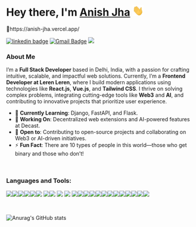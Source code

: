 <h1>Hey there, I'm <a  href="https://anish-jha.vercel.app/">Anish Jha</a> <img  src="https://raw.githubusercontent.com/ABSphreak/ABSphreak/master/gifs/Hi.gif" width="30px"></h1>
👀https://anish-jha.vercel.app/
 
[![linkedin badge](https://img.shields.io/badge/anishjha-30302f?style=flat&logo=linkedin)](https://www.linkedin.com/in/anishjha18)
[![Gmail Badge](https://img.shields.io/badge/ztech818@gmail.com-30302f?style=flat&logo=Gmail&logoColor=red)](mailto:ztech818@gmail.com)
<img src="https://komarev.com/ghpvc/?username=Anish-Jha&style=plastic" />


### About Me  
I’m a **Full Stack Developer** based in Delhi, India, with a passion for crafting intuitive, scalable, and impactful web solutions. Currently, I’m a **Frontend Developer at Leren Leren**, where I build modern applications using technologies like **React.js**, **Vue.js**, and **Tailwind CSS**. I thrive on solving complex problems, integrating cutting-edge tools like **Web3** and **AI**, and contributing to innovative projects that prioritize user experience.

- 🌱 **Currently Learning**: Django, FastAPI, and Flask.  
- 💼 **Working On**: Decentralized web extensions and AI-powered features at Decast.  
- 💬 **Open to**: Contributing to open-source projects and collaborating on Web3 or AI-driven initiatives.  
- ⚡ **Fun Fact**: There are 10 types of people in this world—those who get binary and those who don’t!  

<br>

<h3 align="left">Languages and Tools:</h3>
<p align="left"> <img src="https://img.icons8.com/color/48/4a90e2/html.png"/><img src="https://img.icons8.com/color/48/4a90e2/css3.png"/><img src="https://img.icons8.com/color/48/4a90e2/javascript.png"/><img src="https://img.icons8.com/color/48/4a90e2/git.png"/><img src="https://img.icons8.com/fluent/48/4a90e2/github.png"/><img width="53px" src="https://img.icons8.com/plasticine/100/null/react.png"/>
<img src="https://img.icons8.com/color/48/null/chakra-ui.png"/><img src="https://img.icons8.com/ios-filled/50/5C7CFA/redux.png"/>
<img src="https://img.icons8.com/fluency/48/null/node-js.png"/> <img width="53px" src="https://img.icons8.com/?size=100&id=dzfo6UeXW9h7&format=png&color=000000"/> <img width="50px" src="https://img.icons8.com/?size=100&id=4PiNHtUJVbLs&format=png&color=000000"/><img width="50px" src="https://img.icons8.com/?size=100&id=13441&format=png&color=000000"/><img width="50px" src="https://img.icons8.com/?size=100&id=IuuVVwsdTi2v&format=png&color=000000"/><img width="50px" src="https://img.icons8.com/?size=100&id=2ZOaTclOqD4q&format=png&color=000000"/><img width="50px" src="https://img.icons8.com/?size=100&id=bosfpvRzNOG8&format=png&color=000000"/><img width="50px" src="https://img.icons8.com/?size=100&id=IaHmaUtKc8bf&format=png&color=000000"/><img width="50px" src="https://img.icons8.com/?size=100&id=13664&format=png&color=000000"/><img width="50px" src="https://img.icons8.com/?size=100&id=AYternyB6L4R&format=png&color=000000"/><img width="50px" src="https://img.icons8.com/?size=100&id=IoYmHUxgvrFB&format=png&color=000000"/><img width="50px" src="https://img.icons8.com/?size=100&id=lIabI5WM659d&format=png&color=000000"/><img width="50px" src="https://img.icons8.com/?size=100&id=eoxMN35Z6JKg&format=png&color=000000"/><img width="50px" src="https://img.icons8.com/?size=100&id=21098&format=png&color=000000"/><img width="50px" src="https://img.icons8.com/?size=100&id=W0YEwBDDfTeu&format=png&color=000000"/>
</p>

<br>

![Anurag's GitHub stats](https://github-readme-stats.vercel.app/api/top-langs/?username=Anish-Jha&show_icons=true&theme=radical&layout=compact)

 <!---
Credit: [Anish-Jha](https://github.com/Anish-Jha) --->
